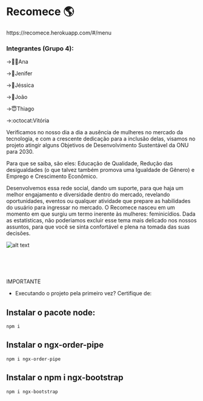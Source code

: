 <h1>
 Recomece 
 🌎</h1>
 https://recomece.herokuapp.com/#/menu
<h3>
Integrantes (Grupo 4): </h3>
<p>
→👱‍♀️Ana</p>
<p>
 →👸Jenifer</p>
<p>
→🐢Jéssica</p>
<p>
→👾João</p>
<p>
→😇Thiago</p>
<p>
 →:octocat:Vitória</p>

Verificamos no nosso dia a dia a ausência de mulheres no mercado da tecnologia, e com a crescente dedicação para a inclusão delas, visamos no projeto atingir alguns Objetivos de Desenvolvimento Sustentável da ONU para 2030.

Para que se saiba, são eles: Educação de Qualidade, Redução das desigualdades (o que talvez também promova uma Igualdade de Gênero) e Emprego e Crescimento Econômico.

Desenvolvemos essa rede social, dando um suporte, para que haja um melhor engajamento e diversidade dentro do mercado, revelando oportunidades, eventos ou qualquer atividade que prepare as habilidades do usuário para ingressar no mercado. O Recomece nasceu em um momento em que surgiu um termo inerente às mulheres: feminicídios.
Dada as estatísticas, não poderiamos excluir esse tema mais delicado nos nossos assuntos, para que você se sinta confortável e plena na tomada das suas decisões.

![alt text](https://i.imgur.com/nc384TD.pnghttp://url/to/img.png)


<br>
<br>
<br>

IMPORTANTE 
 - Executando o projeto pela primeiro vez? 
Certifique de:

## Instalar o pacote node:

<code>npm i</code>

## Instalar o ngx-order-pipe

<code>npm i ngx-order-pipe</code>

## Instalar o npm i ngx-bootstrap

<code>npm i ngx-bootstrap</code>
